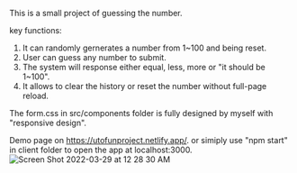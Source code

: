 This is a small project of guessing the number.

key functions:
1. It can randomly gernerates a number from 1~100 and being reset.
2. User can guess any number to submit.
3. The system will response either equal, less, more or "it should be 1~100".
4. It allows to clear the history or reset the number without full-page reload.

The form.css in src/components folder is fully designed by myself with "responsive design".

Demo page on https://utofunproject.netlify.app/. or simiply use "npm start" in client folder to open the app at localhost:3000.
![Screen Shot 2022-03-29 at 12 28 30 AM](https://user-images.githubusercontent.com/86901868/160444233-d0924d3c-cb90-4868-8284-778796f9dc66.png)
